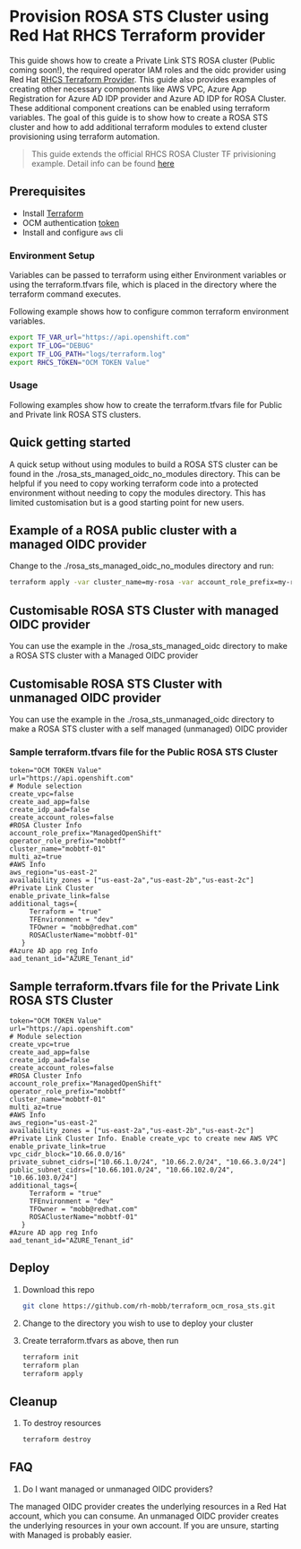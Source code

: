 # Provision ROSA STS Cluster using Red Hat RHCS Terraform provider

This guide shows how to create a Private Link STS ROSA cluster (Public coming soon!), the required operator IAM roles and the oidc provider using Red Hat [RHCS Terraform Provider](https://github.com/terraform-redhat/terraform-provider-rhcs). This guide also provides examples of creating other necessary components like AWS VPC, Azure App Registration for Azure AD IDP provider and Azure AD IDP for ROSA Cluster. These additional component creations can be enabled using terraform variables. The goal of this guide is to show how to create a ROSA STS cluster and how to add additional terraform modules to extend cluster provisioning using terraform automation. 

> This guide extends the official RHCS ROSA Cluster TF privisioning example. Detail info can be found [here](https://github.com/terraform-redhat/terraform-provider-rhcs/tree/main/examples/create_rosa_sts_cluster/classic_sts/cluster)

## Prerequisites

* Install [Terraform](https://www.terraform.io/downloads.html)
* OCM authentication [token](https://console.redhat.com/openshift/token)
* Install and configure `aws` cli

### Environment Setup

Variables can be passed to terraform using either Environment variables or using the terraform.tfvars file, which is placed in the directory where the terraform command executes. 

Following example shows how to configure common terraform environment variables.
   ```bash
   export TF_VAR_url="https://api.openshift.com"
   export TF_LOG="DEBUG"
   export TF_LOG_PATH="logs/terraform.log"
   export RHCS_TOKEN="OCM TOKEN Value"
   ```

### Usage
Following examples show how to create the terraform.tfvars file for Public and Private link ROSA STS clusters.

## Quick getting started

A quick setup without using modules to build a ROSA STS cluster can be found in the ./rosa_sts_managed_oidc_no_modules directory. This can be helpful if you need to copy working terraform code into a protected environment without needing to copy the modules directory. This has limited customisation but is a good starting point for new users.

## Example of a ROSA public cluster with a managed OIDC provider

Change to the ./rosa_sts_managed_oidc_no_modules directory and run:

```bash
terraform apply -var cluster_name=my-rosa -var account_role_prefix=my-rosa -var operator_role_prefix=my-rosa -var aws_region=eu-west-1 -var availability_zones='["eu-west-1a","eu-west-1b","eu-west-1c"]' -var multi_az=true -var create_vpc=true -var enable_private_link=false
```

## Customisable ROSA STS Cluster with managed OIDC provider

You can use the example in the ./rosa_sts_managed_oidc directory to make a ROSA STS cluster with a Managed OIDC provider

## Customisable ROSA STS Cluster with unmanaged OIDC provider

You can use the example in the ./rosa_sts_unmanaged_oidc directory to make a ROSA STS cluster with a self managed (unmanaged) OIDC provider

### Sample terraform.tfvars file for the Public ROSA STS Cluster
```
token="OCM TOKEN Value"
url="https://api.openshift.com"
# Module selection
create_vpc=false
create_aad_app=false
create_idp_aad=false
create_account_roles=false
#ROSA Cluster Info
account_role_prefix="ManagedOpenShift"
operator_role_prefix="mobbtf"
cluster_name="mobbtf-01"
multi_az=true
#AWS Info
aws_region="us-east-2"
availability_zones = ["us-east-2a","us-east-2b","us-east-2c"]
#Private Link Cluster
enable_private_link=false
additional_tags={
     Terraform = "true"
     TFEnvironment = "dev"
     TFOwner = "mobb@redhat.com"
     ROSAClusterName="mobbtf-01"
   }
#Azure AD app reg Info
aad_tenant_id="AZURE_Tenant_id"
```

## Sample terraform.tfvars file for the Private Link ROSA STS Cluster
```
token="OCM TOKEN Value"
url="https://api.openshift.com"
# Module selection
create_vpc=true
create_aad_app=false
create_idp_aad=false
create_account_roles=false
#ROSA Cluster Info
account_role_prefix="ManagedOpenShift"
operator_role_prefix="mobbtf"
cluster_name="mobbtf-01"
multi_az=true
#AWS Info
aws_region="us-east-2"
availability_zones = ["us-east-2a","us-east-2b","us-east-2c"]
#Private Link Cluster Info. Enable create_vpc to create new AWS VPC
enable_private_link=true
vpc_cidr_block="10.66.0.0/16"
private_subnet_cidrs=["10.66.1.0/24", "10.66.2.0/24", "10.66.3.0/24"]
public_subnet_cidrs=["10.66.101.0/24", "10.66.102.0/24", "10.66.103.0/24"]
additional_tags={
     Terraform = "true"
     TFEnvironment = "dev"
     TFOwner = "mobb@redhat.com"
     ROSAClusterName="mobbtf-01"
   }
#Azure AD app reg Info
aad_tenant_id="AZURE_Tenant_id"
```

## Deploy

1. Download this repo

    ```bash
    git clone https://github.com/rh-mobb/terraform_ocm_rosa_sts.git
    ```

1. Change to the directory you wish to use to deploy your cluster

1. Create terraform.tfvars as above, then run

    ```bash
    terraform init
    terraform plan
    terraform apply
    ```

## Cleanup

1. To destroy resources

    ```bash
    terraform destroy
    ```

## FAQ

1. Do I want managed or unmanaged OIDC providers?

The managed OIDC provider creates the underlying resources in a Red Hat account, which you can consume. An unmanaged OIDC provider creates the underlying resources in your own account. If you are unsure, starting with Managed is probably easier.
